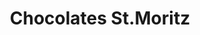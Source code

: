 ---
title: "Chocolates St.Moritz"
url: /caracas/chocolates-st-moritz-av-jose-antonio-paez/
shop: Schokolade
---